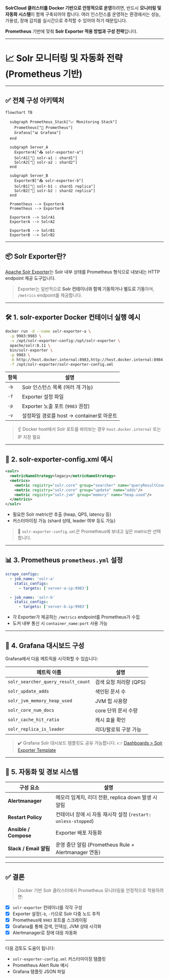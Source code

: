 **SolrCloud 클러스터를 Docker 기반으로 안정적으로 운영**하려면, 반드시 **모니터링 및 자동화 시스템**이 함께 구축되어야 합니다.
여러 인스턴스를 운영하는 환경에서는 성능, 가용성, 장애 감지를 실시간으로 추적할 수 있어야 하기 때문입니다.

**Prometheus** 기반에 맞춰 **Solr Exporter 적용 방법과 구성 전략**입니다.

---

# 📈 Solr 모니터링 및 자동화 전략 (Prometheus 기반)

---

## ✅ 전체 구성 아키텍처

```mermaid
flowchart TB

  subgraph Prometheus_Stack["📈 Monitoring Stack"]
    Prometheus["🧠 Prometheus"]
    Grafana["📊 Grafana"]
  end

  subgraph Server_A
    ExporterA["📤 solr-exporter-a"]
    SolrA1["🧱 solr-a1 : shard1"]
    SolrA2["🧱 solr-a2 : shard2"]
  end

  subgraph Server_B
    ExporterB["📤 solr-exporter-b"]
    SolrB1["🧱 solr-b1 : shard1 replica"]
    SolrB2["🧱 solr-b2 : shard2 replica"]
  end

  Prometheus --> ExporterA
  Prometheus --> ExporterB

  ExporterA --> SolrA1
  ExporterA --> SolrA2

  ExporterB --> SolrB1
  ExporterB --> SolrB2
```

---

## 📦 Solr Exporter란?

[Apache Solr Exporter](https://github.com/apache/solr/tree/main/solr/contrib/prometheus-exporter)는
Solr 내부 상태를 Prometheus 형식으로 내보내는 HTTP endpoint 제공 도구입니다.

> Exporter는 일반적으로 **Solr 컨테이너와 함께 기동하거나 별도로 기동**하며, `/metrics` endpoint를 제공합니다.

---

## 🛠️ 1. solr-exporter Docker 컨테이너 실행 예시

```bash
docker run -d --name solr-exporter-a \
  -p 9983:9983 \
  -v /opt/solr-exporter-config:/opt/solr-exporter \
  apache/solr:8.11 \
  bin/solr-exporter \
  -p 9983 \
  -b http://host.docker.internal:8983,http://host.docker.internal:8984 \
  -f /opt/solr-exporter/solr-exporter-config.xml
```

| 항목   | 설명                             |
| ---- | ------------------------------ |
| `-b` | Solr 인스턴스 목록 (여러 개 가능)         |
| `-f` | Exporter 설정 파일                 |
| `-p` | Exporter 노출 포트 (`9983` 권장)     |
| `-v` | 설정파일 경로를 host → container로 마운트 |

> ☝️ Docker host에서 Solr 포트를 바라보는 경우 `host.docker.internal` 또는 IP 지정 필요

---

## 📁 2. solr-exporter-config.xml 예시

```xml
<solr>
  <metricNameStrategy>legacy</metricNameStrategy>
  <metrics>
    <metric registry="solr.core" group="searcher" name="queryResultCount"/>
    <metric registry="solr.core" group="update" name="adds"/>
    <metric registry="solr.jvm" group="memory" name="heap.used"/>
  </metrics>
</solr>
```

* 필요한 Solr metric만 추출 (heap, QPS, latency 등)
* 커스터마이징 가능 (shard 상태, leader 여부 등도 가능)

> 🔧 `solr-exporter-config.xml`은 Prometheus에 보내고 싶은 metric만 선택합니다.

---

## 📊 3. Prometheus `prometheus.yml` 설정

```yaml
scrape_configs:
  - job_name: 'solr-a'
    static_configs:
      - targets: ['server-a-ip:9983']

  - job_name: 'solr-b'
    static_configs:
      - targets: ['server-b-ip:9983']
```

* 각 Exporter가 제공하는 `/metrics` endpoint를 Prometheus가 수집
* 도커 내부 통신 시 `container_name:port` 사용 가능

---

## 🧭 4. Grafana 대시보드 구성

Grafana에서 다음 메트릭을 시각화할 수 있습니다:

| 메트릭 이름                             | 설명              |
| ---------------------------------- | --------------- |
| `solr_searcher_query_result_count` | 검색 요청 처리량 (QPS) |
| `solr_update_adds`                 | 색인된 문서 수        |
| `solr_jvm_memory_heap_used`        | JVM 힙 사용량       |
| `solr_core_num_docs`               | core 단위 문서 수량   |
| `solr_cache_hit_ratio`             | 캐시 효율 확인        |
| `solr_replica_is_leader`           | 리더/팔로워 구분 가능    |

> ✔️ Grafana Solr 대시보드 템플릿도 공유 가능합니다.
> 👉 [Dashboards > Solr Exporter Template](https://grafana.com/grafana/dashboards/10467-solr-exporter/)

---

## 🔄 5. 자동화 및 경보 시스템

| 구성 요소                 | 설명                                              |
| --------------------- | ----------------------------------------------- |
| **Alertmanager**      | 메모리 임계치, 리더 전환, replica down 발생 시 알림            |
| **Restart Policy**    | 컨테이너 장애 시 자동 재시작 설정 (`restart: unless-stopped`) |
| **Ansible / Compose** | Exporter 배포 자동화                                 |
| **Slack / Email 알림**  | 운영 중단 알림 (Prometheus Rule + Alertmanager 연동)    |

---

## ✅ 결론

> Docker 기반 Solr 클러스터에서 Prometheus 모니터링을 안정적으로 적용하려면:

* [x] `solr-exporter` 컨테이너를 각각 구성
* [x] Exporter 설정(`-b`, `-f`)으로 Solr 다중 노드 추적
* [x] Prometheus에 `9983` 포트를 스크레이핑
* [x] Grafana를 통해 검색, 인덱싱, JVM 상태 시각화
* [x] Alertmanager로 장애 대응 자동화

---

다음 검토도 도움이 됩니다:

* `solr-exporter-config.xml` 커스터마이징 템플릿
* Prometheus Alert Rule 예시
* Grafana 템플릿 JSON 파일

